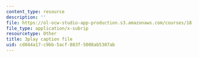```yaml
---
content_type: resource
description: ''
file: https://ol-ocw-studio-app-production.s3.amazonaws.com/courses/18-02sc-multivariable-calculus-fall-2010/cd844a17c9bb5acf883f5008ab5307ab_YWvBaLokEJY.vtt
file_type: application/x-subrip
resourcetype: Other
title: 3play caption file
uid: cd844a17-c9bb-5acf-883f-5008ab5307ab
---
```

